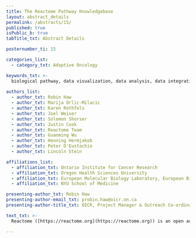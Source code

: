 ```yaml
---
title: The Reactome Pathway Knowledgebase
layout: abstract_details
permalink: /abstracts/15/
published: true
isPublic_b: true
tabTitle_txt: Abstract Details

posternumber_ti: 15 

categories_list: 
  - category_txt: Adaptive Oncology

keywords_txt: >-
  biological pathway, data visualization, data analysis, data integration
  
authors_list:
  - author_txt: Robin Haw
  - author_txt: Marija Orlic-Milacic
  - author_txt: Karen Rothfels
  - author_txt: Joel Weiser
  - author_txt: Solomon Shorser
  - author_txt: Justin Cook
  - author_txt: Reactome Team
  - author_txt: Guanming Wu
  - author_txt: Henning Hermjakob
  - author_txt: Peter D'Eustachio
  - author_txt: Lincoln Stein

affiliations_list:
  - affiliation_txt: Ontario Institute for Cancer Research
  - affiliation_txt: Oregon Health Sciences University
  - affiliation_txt: European Molecular Biology Laboratory, European Bioinformatics Institute (EMBL-EBI)
  - affiliation_txt: NYU School of Medicine

presenting-author_txt: Robin Haw
presenting-author-email_txt: probin.haw@oicr.on.ca
presenting-author-title_txt: OICR, Project Manager & Outreach Co-ordinator - Reactome

text_txt: >-
  Reactome ([https://reactome.org](https://reactome.org)) is an open access curated biological pathway knowledgebase. Its authoritative and detailed content has directly and indirectly supported basic and translational research studies with overrepresentation analysis and network-building tools to discover patterns in genomic data. With user experience firmly in mind, we improved elements of the Reactome web interface to enhance usability, responsiveness and data visualization. We have integrated illustrations that look like overviews of biological processes found in textbooks or review articles, with a consistent iconography with embedded navigation and data overlay functionality. In addition, new versions of the Reactome Functional Interaction (FI) network and ReactomeFIViz Cytoscape app have been released with a suite of new features for pathway- and network-based analysis and visualization. We have expanded our Probabilistic Graphical Models (PGM) for Reactome pathways to support inference of pathway impacts of somatic mutations affecting protein structures in tumors. Furthermore, we have established an approach to convert Reactome pathways into Boolean networks (BN), and have adapted a fuzzy logic model to perform BN pathway simulation to infer drug and somatic mutation impact. User-intuitive visualization features have been implemented in ReactomeFIViz to help users to perform PGM- and BN-based pathway impact analysis.  

---
```

